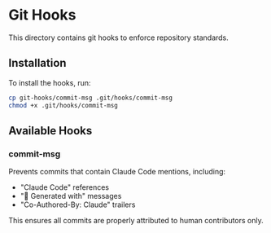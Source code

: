 # Git Hooks

This directory contains git hooks to enforce repository standards.

## Installation

To install the hooks, run:

```bash
cp git-hooks/commit-msg .git/hooks/commit-msg
chmod +x .git/hooks/commit-msg
```

## Available Hooks

### commit-msg

Prevents commits that contain Claude Code mentions, including:
- "Claude Code" references
- "🤖 Generated with" messages
- "Co-Authored-By: Claude" trailers

This ensures all commits are properly attributed to human contributors only.
